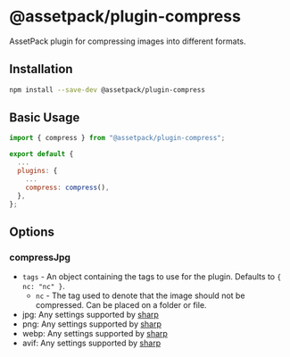 # @assetpack/plugin-compress

AssetPack plugin for compressing images into different formats.

## Installation

```sh
npm install --save-dev @assetpack/plugin-compress
```

## Basic Usage

```js
import { compress } from "@assetpack/plugin-compress";

export default {
  ...
  plugins: {
    ...
    compress: compress(),
  },
};
```

## Options

### compressJpg

- `tags` - An object containing the tags to use for the plugin. Defaults to `{ nc: "nc" }`.
  - `nc` - The tag used to denote that the image should not be compressed. Can be placed on a folder or file.
- jpg: Any settings supported by [sharp](https://sharp.pixelplumbing.com/api-output#jpeg)
- png: Any settings supported by [sharp](https://sharp.pixelplumbing.com/api-output#png)
- webp: Any settings supported by [sharp](https://sharp.pixelplumbing.com/api-output#webp)
- avif: Any settings supported by [sharp](https://sharp.pixelplumbing.com/api-output#avif)
